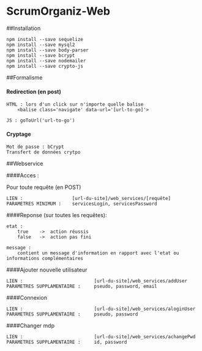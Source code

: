 # ScrumOrganiz-Web

##Installation

    npm install --save sequelize
    npm install --save mysql2
    npm install --save body-parser
    npm install --save bcrypt
    npm install --save nodemailer
    npm install --save crypto-js
    
##Formalisme

#### Redirection (en post)

    HTML : lors d'un click sur n'importe quelle balise
        <balise class='navigate' data-url='[url-to-go]'>
     
    JS : goToUrl('url-to-go') 
    
#### Cryptage
    Mot de passe : bCrypt
    Transfert de données crytpo
    
##Webservice

####Acces :

Pour toute requête (en POST)
    
    LIEN :                  [url-du-site]/web_services/[requête]
    PARAMETRES MINIMUM :    servicesLogin, servicesPassword

####Reponse (sur toutes les requêtes):

    etat :
        true    ->  action réussis
        false   ->  action pas fini
     
    message :
        contient un message d'information en rapport avec l'etat ou informations complémentaires

####Ajouter nouvelle utilisateur

    LIEN :                          [url-du-site]/web_services/addUser
    PARAMETRES SUPPLAMENTAIRE :     pseudo, password, email
    
####Connexion

    LIEN :                          [url-du-site]/web_services/aloginUser
    PARAMETRES SUPPLAMENTAIRE :     pseudo, password
    
    
####Changer mdp

    LIEN :                          [url-du-site]/web_services/achangePwd
    PARAMETRES SUPPLAMENTAIRE :     id, password
    
